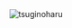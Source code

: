 <div align="center">
<img src="https://komarev.com/ghpvc/?username=tsuginoharu&label=shadows&color=DC1D1D&style=flat" alt="tsuginoharu" /> </p>
